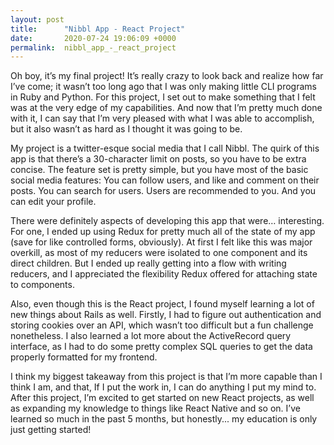 ```yaml
---
layout: post
title:      "Nibbl App - React Project"
date:       2020-07-24 19:06:09 +0000
permalink:  nibbl_app_-_react_project
---
```



Oh boy, it’s my final project! It’s really crazy to look back and realize how far I’ve come; it wasn’t too long ago that I was only making little CLI programs in Ruby and Python. For this project, I set out to make something that I felt was at the very edge of my capabilities. And now that I’m pretty much done with it, I can say that I’m very pleased with what I was able to accomplish, but it also wasn’t as hard as I thought it was going to be. 

My project is a twitter-esque social media that I call Nibbl. The quirk of this app is that there’s a 30-character limit on posts, so you have to be extra concise. The feature set is pretty simple, but you have most of the basic social media features: You can follow users, and like and comment on their posts. You can search for users. Users are recommended to you. And you can edit your profile.

There were definitely aspects of developing this app that were… interesting. For one, I ended up using Redux for pretty much all of the state of my app (save for like controlled forms, obviously). At first I felt like this was major overkill, as most of my reducers were isolated to one component and its direct children. But I ended up really getting into a flow with writing reducers, and I appreciated the flexibility Redux offered for attaching state to components.

Also, even though this is the React project, I found myself learning a lot of new things about Rails as well. Firstly, I had to figure out authentication and storing cookies over an API, which wasn’t too difficult but a fun challenge nonetheless. I also learned a lot more about the ActiveRecord query interface, as I had to do some pretty complex SQL queries to get the data properly formatted for my frontend.

I think my biggest takeaway from this project is that I’m more capable than I think I am, and that, If I put the work in, I can do anything I put my mind to. After this project, I’m excited to get started on new React projects, as well as expanding my knowledge to things like React Native and so on. I’ve learned so much in the past 5 months, but honestly... my education is only just getting started!

